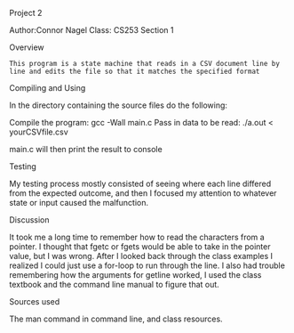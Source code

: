 Project 2

Author:Connor Nagel
Class: CS253 Section 1

Overview

	This program is a state machine that reads in a CSV document line by line and edits the file so that it matches the specified format


Compiling and Using

In the directory containing the source files do the following:

Compile the program: gcc -Wall main.c 
Pass in data to be read: ./a.out < yourCSVfile.csv

main.c will then print the result to console


Testing

My testing process mostly consisted of seeing where each line differed from the expected outcome, and then I focused my attention to whatever state or input
caused the malfunction.

Discussion

It took me a long time to remember how to read the characters from a pointer. I thought that 
fgetc or fgets would be able to take in the pointer value, but I was wrong. After I looked back through the class examples I realized I could just use a for-loop to run
through the line. I also had trouble remembering how the arguments for getline worked, I used the class textbook and the command line manual to figure that out.

Sources used

The man command in command line, and class resources.
